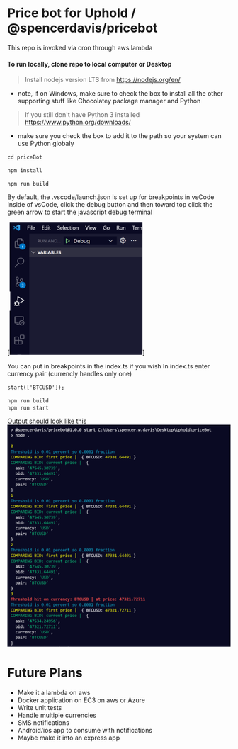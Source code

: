 # Price bot for Uphold / @spencerdavis/pricebot

This repo is invoked via cron through aws lambda

#### To run locally, clone repo to local computer or Desktop

> Install nodejs version LTS from https://nodejs.org/en/
- note, if on Windows, make sure to check the box to install all the other supporting stuff like Chocolatey package manager and Python
> If you still don't have Python 3 installed https://www.python.org/downloads/
- make sure you check the box to add it to the path so your system can use Python globaly

```
cd priceBot
```
```
npm install
```
```
npm run build
```
By default, the .vscode/launch.json is set up for breakpoints in vsCode
Inside of vsCode, click the debug button and then toward top click the green arrow to start the javascript debug terminal

[<img src="https://github.com/spencerdavis2000/pricebot/blob/9b718d2b8bb8a58468750076c07516b4a9f5d471/docs/img/debug.PNG" width="300" height="300">]

You can put in breakpoints in the index.ts if you wish
In index.ts enter currency pair (currencly handles only one)

```
start(['BTCUSD']);
```
```
npm run build
npm run start
```


Output should look like this
![output](https://github.com/spencerdavis2000/pricebot/blob/3dc77261d239ec9f02dec281ab2f7edb7b56fa5b/docs/img/output.PNG)

# Future Plans
- Make it a lambda on aws
- Docker application on EC3 on aws or Azure
- Write unit tests
- Handle multiple currencies
- SMS notifications
- Android/ios app to consume with notifications
- Maybe make it into an express app